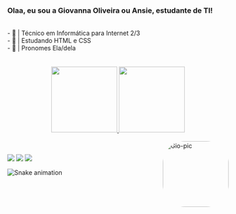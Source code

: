 ###  Olaa, eu sou a Giovanna Oliveira ou Ansie, estudante de TI!
<br/>
- 🍡 | Técnico em Informática para Internet 2/3 <br/>
- 🍥 | Estudando HTML e CSS <br/>
- 🍙 | Pronomes Ela/dela
<br/>
<br/>
<br/>
<div align="center">
  <a href="https://github.com/ansiee">
  <img height="150em" src="https://github-readme-stats.vercel.app/api?username=ansiee&show_icons=true&theme=panda&include_all_commits=true&count_private=true"/>
  <img height="150em" src="https://github-readme-stats.vercel.app/api/top-langs/?username=ansiee&layout=compact&langs_count=7&theme=panda"/>
</div>
  
<div style="display: inline_block"><br>
  <img align="right" alt="Gio-pic" height="150" style="border-radius:50px;" src="https://picasion.com/download/f148472999e39720a8128d5c15002bf1/">
  
  ##
  
  <a href="https://instagram.com/giovannaoliiv" target="_blank"><img src="https://img.shields.io/badge/-Instagram-%23E4405F?style=for-the-badge&logo=instagram&logoColor=white" target="_blank"></a>
  <a href = "mailto:giovannaolivri@gmail.com"><img src="https://img.shields.io/badge/-Gmail-%23333?style=for-the-badge&logo=gmail&logoColor=white" target="_blank"></a>
  <a href="https://www.linkedin.com/in/giovanna-oliveira-3b4628226" target="_blank"><img src="https://img.shields.io/badge/-LinkedIn-%230077B5?style=for-the-badge&logo=linkedin&logoColor=white" target="_blank"></a> 

  </div>

 ![Snake animation](https://github.com/ansiee/ansiee/blob/output/github-contribution-grid-snake.svg)
